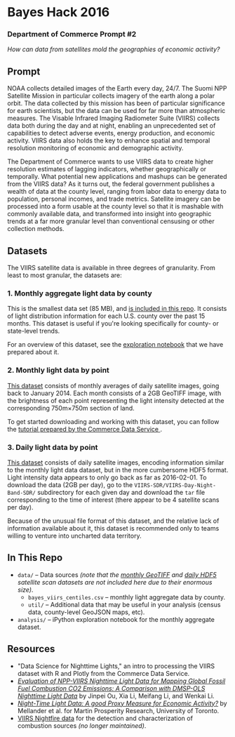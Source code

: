 # Bayes Hack 2016

### Department of Commerce Prompt #2

_How can data from satellites mold the geographies of economic activity?_

## Prompt

NOAA collects detailed images of the Earth every day, 24/7. The Suomi NPP Satellite Mission in particular collects imagery of the earth along a polar orbit. The data collected by this mission has been of particular significance for earth scientists, but the data can be used for far more than atmospheric measures. The Visable Infrared Imaging Radiometer Suite (VIIRS) collects data both during the day and at night, enabling an unprecedented set of capabilities to detect adverse events, energy production, and economic activity. VIIRS data also holds the key to enhance spatial and temporal resolution monitoring of economic and demographic activity.

The Department of Commerce wants to use VIIRS data to create higher resolution estimates of lagging indicators, whether geographically or temporally. What potential new applications and mashups can be generated from the VIIRS data? As it turns out, the federal government publishes a wealth of data at the county level, ranging from labor data to energy data to population, personal incomes, and trade metrics. Satellite imagery can be processed into a form usable at the county level so that it is mashable with commonly available data, and transformed into insight into geographic trends at a far more granular level than conventional censusing or other collection methods.

## Datasets

The VIIRS satellite data is available in three degrees of granularity. From least to most granular, the datasets are:

### 1. Monthly aggregate light data by county

This is the smallest data set (85 MB), and [is included in this repo](https://github.com/bayesimpact/bayeshack-commerce-satellite/blob/master/data/bayes_viirs_centiles.csv). It consists of light distribution information for each U.S. county over the past 15 months. This dataset is useful if you're looking specifically for county- or state-level trends.

For an overview of this dataset, see the [exploration notebook](https://github.com/bayesimpact/bayeshack-commerce-satellite/blob/master/analysis/VIIRS_centiles_exploration.ipynb) that we have prepared about it.

### 2. Monthly light data by point

[This dataset](http://ngdc.noaa.gov/eog/viirs/download_monthly.html) consists of monthly averages of daily satellite images, going back to January 2014. Each month consists of a 2GB GeoTIFF image, with the brightness of each point representing the light intensity detected at the corresponding 750m×750m section of land.

To get started downloading and working with this dataset, you can follow the [tutorial prepared by the Commerce Data Service ](http://commercedataservice.github.io/tutorial_viirs_part1).

### 3. Daily light data by point

[This dataset](ftp://ftp-npp.class.ngdc.noaa.gov/) consists of daily satellite images, encoding information similar to the monthly light data dataset, but in the more cumbersome HDF5 format. Light intensity data appears to only go back as far as 2016-02-01. To download the data (2GB per day), go to the `VIIRS-SDR/VIIRS-Day-Night-Band-SDR/` subdirectory for each given day and download the `tar` file corresponding to the time of interest (there appear to be 4 satellite scans per day).

Because of the unusual file format of this dataset, and the relative lack of information available about it, this dataset is recommended only to teams willing to venture into uncharted data territory.

## In This Repo

* `data/` – Data sources _(note that the [monthly GeoTIFF](http://ngdc.noaa.gov/eog/viirs/download_monthly.html) and [daily HDF5](ftp://ftp-npp.class.ngdc.noaa.gov/) satellite scan datasets are not included here due to their enormous size)_.
  * `bayes_viirs_centiles.csv` – monthly light aggregate data by county.
  * `util/` – Additional data that may be useful in your analysis (census data, county-level GeoJSON maps, etc).
* `analysis/` – iPython exploration notebook for the monthly aggregate dataset.

## Resources

* "Data Science for Nighttime Lights," an intro to processing the VIIRS dataset with R and Plotly from the Commerce Data Service.
* _[Evaluation of NPP-VIIRS Nighttime Light Data for Mapping Global Fossil Fuel Combustion CO2 Emissions: A Comparison with DMSP-OLS Nighttime Light Data](http://www.ncbi.nlm.nih.gov/pmc/articles/PMC4577086/)_ by Jinpei Ou, Xia Li, Meifang Li, and Wenkai Li.
* _[Night-Time Light Data: A good Proxy Measure for Economic Activity?](http://martinprosperity.org/papers/Night-time%20LightData-Formatted.pdf)_ by Mellander et al. for Martin Prosperity Research, University of Toronto.
* [VIIRS Nightfire data](http://ngdc.noaa.gov/eog/viirs/download_viirs_fire.html) for the detection and characterization of combustion sources *(no longer maintained)*.
